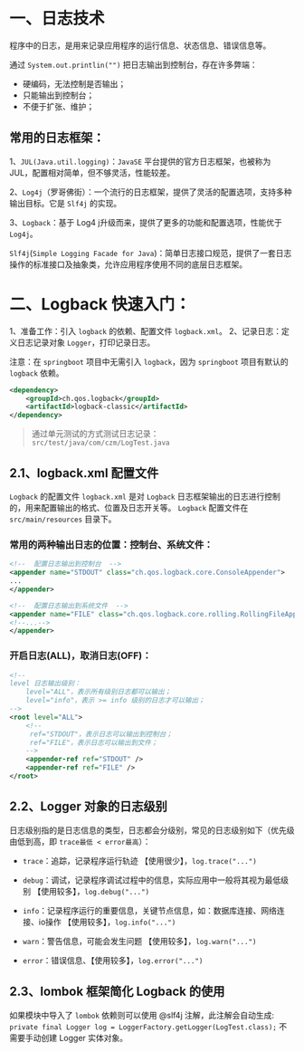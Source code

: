 
# 一、日志技术

程序中的日志，是用来记录应用程序的运行信息、状态信息、错误信息等。

通过 `System.out.printlin("")` 把日志输出到控制台，存在许多弊端：
* 硬编码，无法控制是否输出；
* 只能输出到控制台；
* 不便于扩张、维护；  

## 常用的日志框架：

1、`JUL(Java.util.logging)`：`JavaSE` 平台提供的官方日志框架，也被称为 JUL，配置相对简单，但不够灵活，性能较差。

2、`Log4j`（罗哥佛街）：一个流行的日志框架，提供了灵活的配置选项，支持多种输出目标。它是 `Slf4j` 的实现。

3、`Logback`：基于 Log4 j升级而来，提供了更多的功能和配置选项，性能优于 `Log4j`。

`Slf4j`(`Simple Logging Facade for Java`)：简单日志接口规范，提供了一套日志操作的标准接口及抽象类，允许应用程序使用不同的底层日志框架。


# 二、Logback 快速入门：
1、准备工作：引入 `logback` 的依赖、配置文件 `logback.xml`。
2、记录日志：定义日志记录对象 `Logger`，打印记录日志。

注意：在 `springboot` 项目中无需引入 `logback`，因为 `springboot` 项目有默认的 `logback` 依赖。

```xml
<dependency>
    <groupId>ch.qos.logback</groupId>
    <artifactId>logback-classic</artifactId>
</dependency>
```

> 通过单元测试的方式测试日志记录：`src/test/java/com/czm/LogTest.java`

## 2.1、logback.xml 配置文件

`Logback` 的配置文件 `logback.xml` 是对 `Logback` 日志框架输出的日志进行控制的，用来配置输出的格式、位置及日志开关等。
`Logback` 配置文件在 `src/main/resources` 目录下。

### 常用的两种输出日志的位置：控制台、系统文件：

```xml
<!--  配置日志输出到控制台  -->
<appender name="STDOUT" class="ch.qos.logback.core.ConsoleAppender">
...
</appender>

<!--  配置日志输出到系统文件  -->
<appender name="FILE" class="ch.qos.logback.core.rolling.RollingFileAppender">
<!--...-->
</appender>
```

### 开启日志(ALL)，取消日志(OFF)：

```xml
<!--
level 日志输出级别：
    level="ALL"，表示所有级别日志都可以输出；
    level="info"，表示 >= info 级别的日志才可以输出；
-->
<root level="ALL">
    <!--
     ref="STDOUT"，表示日志可以输出到控制台；
     ref="FILE"，表示日志可以输出到文件；
    -->
    <appender-ref ref="STDOUT" />
    <appender-ref ref="FILE" />
</root>
```
## 2.2、Logger 对象的日志级别

日志级别指的是日志信息的类型，日志都会分级别，常见的日志级别如下（优先级由低到高，即 `trace最低 < error最高`）：

* `trace`：追踪，记录程序运行轨迹 【使用很少】，`log.trace("...")`

* `debug`：调试，记录程序调试过程中的信息，实际应用中一般将其视为最低级别 【使用较多】，`log.debug("...")`

* `info`：记录程序运行的重要信息，关键节点信息，如：数据库连接、网络连接、io操作 【使用较多】，`log.info("...")`

* `warn`：警告信息，可能会发生问题 【使用较多】，`log.warn("...")`

* `error`：错误信息、【使用较多】，`log.error("...")`


## 2.3、lombok 框架简化 Logback 的使用

如果模块中导入了 `lombok` 依赖则可以使用 @slf4j 注解，此注解会自动生成: 
`private final Logger log = LoggerFactory.getLogger(LogTest.class);`
不需要手动创建 Logger 实体对象。















